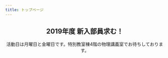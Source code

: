 ```yaml
---
title: トップページ
---
```


<div style="text-align: center;">
<h2>2019年度 新入部員求む！</h2>
活動日は月曜日と金曜日です。特別教室棟4階の物理講義室でお待ちしております。
</div>

<!--日数カウンター-->
<script type="text/javascript" src="/js/count.js" charset="utf-8"></script>
<br>
